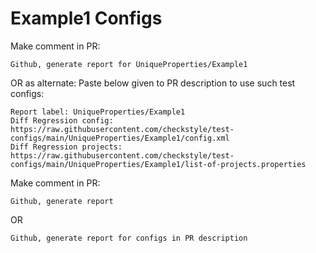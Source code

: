# Example1 Configs
Make comment in PR:
```
Github, generate report for UniqueProperties/Example1
```
OR as alternate:
Paste below given to PR description to use such test configs:
```
Report label: UniqueProperties/Example1
Diff Regression config: https://raw.githubusercontent.com/checkstyle/test-configs/main/UniqueProperties/Example1/config.xml
Diff Regression projects: https://raw.githubusercontent.com/checkstyle/test-configs/main/UniqueProperties/Example1/list-of-projects.properties
```
Make comment in PR:
```
Github, generate report
```
OR
```
Github, generate report for configs in PR description
```
